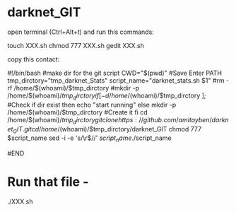# darknet_GIT

open terminal (Ctrl+Alt+t)
and run this commands:

touch XXX.sh
chmod 777 XXX.sh
gedit XXX.sh

copy this contact:

#!/bin/bash
#make dir for the git script
CWD="$(pwd)"		#Save Enter PATH
tmp_dirctory="tmp_darknet_Stats"
script_name="darknet_stats.sh $1"
#rm -rf /home/$(whoami)/$tmp_dirctory
#mkdir -p /home/$(whoami)/$tmp_dirctory
if [ -d /home/$(whoami)/$tmp_dirctory ];	#Check if dir exist
then
	echo "start running"
else
	mkdir -p /home/$(whoami)/$tmp_dirctory	#Create it
fi
cd /home/$(whoami)/$tmp_dirctory
git clone https://github.com/amitayben/darknet_GIT.git
cd /home/$(whoami)/$tmp_dirctory/darknet_GIT
chmod 777 $script_name
sed -i -e 's/\r$//' $script_name
./$script_name

#END


# Run that file  - 
./XXX.sh
